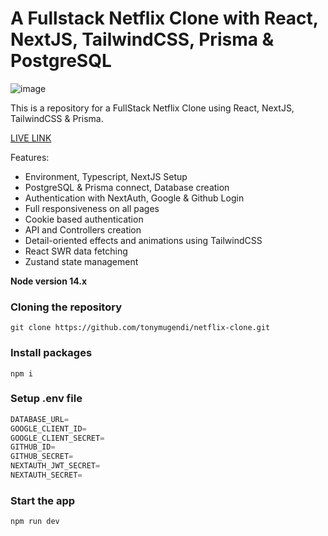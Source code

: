 # A Fullstack Netflix Clone with React, NextJS, TailwindCSS, Prisma & PostgreSQL

![image](https://user-images.githubusercontent.com/23248726/220005380-ede4fb14-0b8d-4582-a063-3cc4beeccfb7.png)


This is a repository for a FullStack Netflix Clone using React, NextJS, TailwindCSS & Prisma.

[LIVE LINK](https://netflix-clone-i51gjz5vr-tonymugendi.vercel.app/)


Features:

- Environment, Typescript, NextJS Setup
- PostgreSQL & Prisma connect, Database creation
- Authentication with NextAuth, Google & Github Login
- Full responsiveness on all pages
- Cookie based authentication
- API and Controllers creation
- Detail-oriented effects and animations using TailwindCSS
- React SWR data fetching
- Zustand state management

**Node version 14.x**

### Cloning the repository

```shell
git clone https://github.com/tonymugendi/netflix-clone.git
```

### Install packages

```shell
npm i
```

### Setup .env file


```js
DATABASE_URL=
GOOGLE_CLIENT_ID=
GOOGLE_CLIENT_SECRET=
GITHUB_ID=
GITHUB_SECRET=
NEXTAUTH_JWT_SECRET=
NEXTAUTH_SECRET=
```

### Start the app

```shell
npm run dev
```